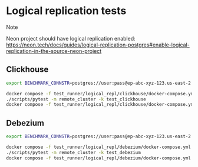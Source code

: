 # Logical replication tests

> [!NOTE]
> Neon project should have logical replication enabled:
> https://neon.tech/docs/guides/logical-replication-postgres#enable-logical-replication-in-the-source-neon-project

## Clickhouse

```bash
export BENCHMARK_CONNSTR=postgres://user:pass@ep-abc-xyz-123.us-east-2.aws.neon.build/neondb

docker compose -f test_runner/logical_repl/clickhouse/docker-compose.yml up -d
./scripts/pytest -m remote_cluster -k test_clickhouse
docker compose -f test_runner/logical_repl/clickhouse/docker-compose.yml down
```

## Debezium

```bash
export BENCHMARK_CONNSTR=postgres://user:pass@ep-abc-xyz-123.us-east-2.aws.neon.build/neondb

docker compose -f test_runner/logical_repl/debezium/docker-compose.yml up -d
./scripts/pytest -m remote_cluster -k test_debezium
docker compose -f test_runner/logical_repl/debezium/docker-compose.yml down
```
